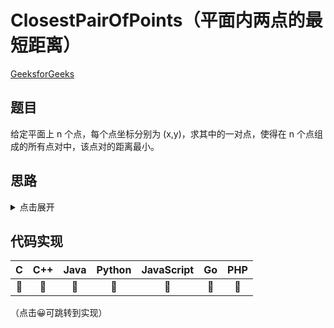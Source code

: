 # ClosestPairOfPoints（平面内两点的最短距离）
[GeeksforGeeks](https://www.geeksforgeeks.org/closest-pair-of-points-using-divide-and-conquer-algorithm/)

## 题目
给定平面上 n 个点，每个点坐标分别为 (x,y)，求其中的一对点，使得在 n 个点组成的所有点对中，该点对的距离最小。

## 思路
<details>
<summary>点击展开</summary>
1. 将所有点按照横坐标排序，取中间的点，将平面分成左右两部分，时间复杂度 O(nlogn);
2. 左边区域点对的最短距离为 dl，右边区域点对的最短距离为 dr, d = min(dl, dr);
3. 最短距离的点也能分布在左右两侧，并且横坐标在区间 [midX - d, midX + d]，纵坐标的差值小于等于 d 的区间内;
4. 过滤出位于 midX 左右两侧的目标点，并按照纵坐标大小排序，在 y1 - y2 <= d 的范围内符合要求的点不会超过 6 个；
5. 在一侧 d x d 的范围内，不能存在两个点的距离小于 d，否则在同一侧，d 的就不是最短距离了；
6. 如果一个点与另一个点的距离小于等于 d，在 d x d 的范围内会构成一个 1/4 半径等于 d 圆型，面积：`(d^2 * π)/4 = π*d^2/16`;
7. d x d 的区域可能存在 16/π ≈ 5.1 个这样的区域，所以符合条件的点不会超过 6 个；
8. 比较 d 和两侧区域最短距离，取最小值，对应的点对即为目标值。
</details>

## 代码实现
| C | C++ | Java | Python | JavaScript | Go | PHP |
| :--: | :--: | :--: | :--: | :--: | :--: | :--: |
| 🤔 | 🤔 | 🤔 | 🤔 | 🤔 | 🤔 | 🤔 |
（点击😀可跳转到实现）
